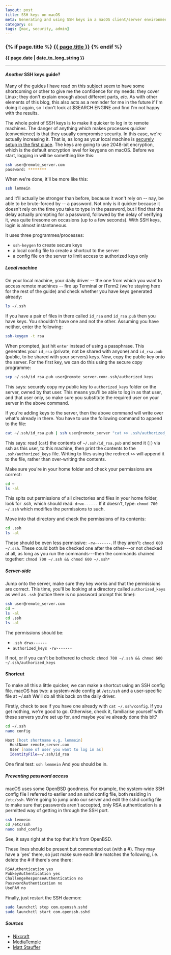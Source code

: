 ```yaml
---
layout: post
title: SSH keys on macOS
meta: Generating and using SSH keys in a macOS client/server environment for fast and secure login.
category: os
tags: [mac, security, admin]
---
```

<h3 class="page.title">
  {% if page.title %}
    <a href="{{ site.baseurl }}{{ page.url }}">{{ page.title }}</a>
  {% endif %}
</h3>

**{{ page.date | date_to_long_string }}**

___
#### *Another* SSH keys guide?
Many of the guides I have read on this subject seem to have some shortcoming or other to give me the confidence for my needs: they cover Linux; they don't explain enough about different parts, *etc.*
As with other elements of this blog, this also acts as a reminder for me in the future if I'm doing it again, so I don't look at $SEARCH.ENGINE and find I'm not happy with the results.

The whole point of SSH keys is to make it quicker to log in to remote machines.
The danger of anything which makes processes quicker (convenience) is that they usually compromise security.
In this case, we're actually increasing it.
That is, as long as your local machine is [securely setup in the first place](https://github.com/drduh/macOS-Security-and-Privacy-Guide).
The keys are going to use 2048-bit encryption, which is the default encryption level for keygens on macOS.
Before we start, logging in will be something like this:

```zsh
ssh user@remote_server.com
password: ********
```
When we're done, it'll be more like this:
```zsh
ssh lemmein
```
and it'll actually be stronger than before, because it won't rely on -- nay, be able to be brute-forced by -- a password.
Not only is it quicker because it doesn't rely on the time you take to type in the password, but I find that the delay actually prompting for a password, followed by the delay of verifying it, was quite tiresome on occasions (up to a few seconds).
With SSH keys, login is almost instantaneous.

It uses three programmes/processes:
* `ssh-keygen` to create secure keys
* a local config file to create a shortcut to the server
* a config file on the server to limit access to authorized keys only

##### Local machine
On your local machine, your daily driver -- the one from which you want to access remote machines -- fire up Terminal or iTerm2 (we're staying here for the rest of the guide) and check whether you have keys generated already:

```zsh
ls ~/.ssh
```
If you have a pair of files in there called `id_rsa` and `id_rsa.pub` then you have keys.
You shouldn't have one and not the other.
Assuming you have neither, enter the following:

```zsh
ssh-keygen -t rsa
```
When prompted, just hit `enter` instead of using a passphrase.
This generates your `id_rsa` (private, not be shared with anyone) and `id_rsa.pub` (public, to be shared with your servers) keys.
Now, copy the public key onto the server.
For the first key, we can do this using the secure copy programme:

```zsh
scp ~/.ssh/id_rsa.pub user@remote_server.com:.ssh/authorized_keys
```
This says: securely copy my public key to `authorized_keys` folder on the server, owned by that user.
This means you'll be able to log in as that user, and that user only, so make sure you substitute the required user on your server in the above command.

If you're adding keys to the server, then the above command will write over what's already in there.
You have to use the following command to append to the file:

```zsh
cat ~/.ssh/id_rsa.pub | ssh user@remote_server "cat >> .ssh/authorized_keys"
```
This says: read (`cat`) the contents of `~/.ssh/id_rsa.pub` and send it (`|`) via ssh as this user, to this machine, then print the contents to the `.ssh/authorized_keys` file.
Writing to files using the redirect `>>` will append it to the file, rather than over-writing the contents.

Make sure you're in your home folder and check your permissions are correct:

```zsh
cd ~
ls -al
```
This spits out permissions of all directories and files in your home folder, look for .ssh, which should read: `drwx------`
If it doesn't, type: `chmod 700 ~/.ssh` which modifies the permissions to such.

Move into that directory and check the permissions of its contents:

```zsh
cd .ssh
ls -al
```
These should be even less permissive: `-rw-------`.
If they aren't: `chmod 600 ~/.ssh`.
These could both be checked one after the other---or not checked at all, as long as you run the commands---then the commands chained together: `chmod 700 ~/.ssh && chmod 600 ~/.ssh*`

##### Server-side
Jump onto the server, make sure they key works and that the permissions are correct.
This time, you'll be looking at a directory called `authorized_keys` as well as `.ssh` (notice there is no password prompt this time):

```zsh
ssh user@remote_server.com
cd ~
ls -al
cd .ssh
ls -al
```
The permissions should be:
* `.ssh drwx------`
* `authorized_keys -rw-------`

If not, or if you can't be bothered to check: `chmod 700 ~/.ssh && chmod 600 ~/.ssh/authorized_keys`

#### Shortcut
To make all this a little quicker, we can make a shortcut using an SSH config file.
macOS has two: a system-wide config at `/etc/ssh` and a user-specific file at ~/.ssh
We'll do all this back on the daily driver.

Firstly, check to see if you have one already with `cat ~/.ssh/config`.
If you get nothing, we're good to go.
Otherwise, check it, familiarise yourself with these servers you're set up for, and maybe you've already done this bit?

```zsh
cd ~/.ssh
nano config

Host [host shortname e.g. lemmein]
  HostName remote_server.com
  User [name of user you want to log in as]
  IdentityFile=~/.ssh/id_rsa
```

One final test: `ssh lemmein`
And you should be in.

##### Preventing password access
macOS uses some OpenBSD goodness.
For example, the system-wide SSH config file I referred to earlier and an sshd config file, both residing in `/etc/ssh`.
We're going to jump onto our server and edit the sshd config file to make sure that passwords aren't accepted, only RSA authentication is a permitted way of getting in through the SSH port.

```zsh
ssh lemmein
cd /etc/ssh
nano sshd_config
```
See, it says right at the top that it's from OpenBSD.

These lines should be present but commented out (with a #).
They may have a 'yes' there, so just make sure each line matches the following, i.e. delete the # if there's one there:

```zsh
RSAAuthentication yes
PubkeyAuthentication yes
ChallengeResponseAuthentication no
PasswordAuthentication no
UsePAM no
```

Finally, just restart the SSH daemon:
```zsh
sudo launchctl stop com.openssh.sshd
sudo launchctl start com.openssh.sshd
```

##### Sources
* [Nixcraft](https://www.cyberciti.biz/faq/create-ssh-config-file-on-linux-unix/)
* [MediaTemple](https://mediatemple.net/community/products/dv/204644740/using-ssh-keys-on-your-server)
* [Matt Stauffer](https://mattstauffer.co/blog/setting-up-a-new-os-x-development-machine-part-3-dotfiles-rc-files-and-ssh-config#ssh)
